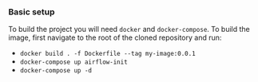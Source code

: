 ### Basic setup

To build the project you will need ``docker`` and ``docker-compose``.
To build the image, first navigate to the root of the cloned repository and run:

- ``docker build . -f Dockerfile --tag my-image:0.0.1``
- ``docker-compose up airflow-init``
- ``docker-compose up -d``
